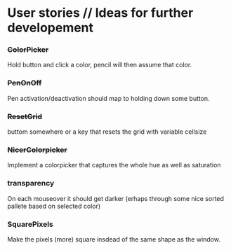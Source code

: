 User stories // Ideas for further developement
==============================

### ~~ColorPicker~~
Hold button and click a color, pencil will then assume that color.

### ~~PenOnOff~~
Pen activation/deactivation should map to holding down some button.

### ~~ResetGrid~~
buttom somewhere or a key that resets the grid with variable cellsize

### ~~NicerColorpicker~~
Implement a colorpicker that captures the whole hue as well as saturation

### transparency
On each mouseover it should get darker (erhaps through some nice sorted pallete based on selected color)

### SquarePixels
Make the pixels (more) square insdead of the same shape as the window.